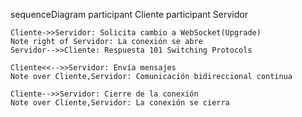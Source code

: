 sequenceDiagram
    participant Cliente
    participant Servidor

    Cliente->>Servidor: Solicita cambio a WebSocket(Upgrade)
    Note right of Servidor: La conexión se abre
    Servidor-->>Cliente: Respuesta 101 Switching Protocols

    Cliente<<-->>Servidor: Envía mensajes
    Note over Cliente,Servidor: Comunicación bidireccional continua

    Cliente-->>Servidor: Cierre de la conexión
    Note over Cliente,Servidor: La conexión se cierra